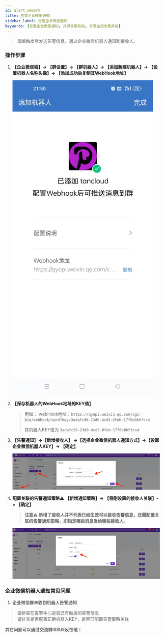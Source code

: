 ```yaml
---
id: alert_wework  
title: 告警企业微信通知      
sidebar_label: 告警企业微信通知     
keywords: [告警企业微信通知, 开源告警系统, 开源监控告警系统]
---
```


> 阈值触发后发送告警信息，通过企业微信机器人通知到接收人。

### 操作步骤

1. **【企业微信端】-> 【群设置】-> 【群机器人】-> 【添加新建机器人】-> 【设置机器人名称头像】-> 【添加成功后复制其WebHook地址】**

    ![email](/img/docs/help/alert-notice-6.jpg)

2. **【保存机器人的WebHook地址的KEY值】**

    > 例如： webHook地址：`https://qyapi.weixin.qq.com/cgi-bin/webhook/send?key=3adafc96-23d0-4cd5-8feb-17f6e0b5fcs4`
    >
    > 其机器人KEY值为 `3adafc96-23d0-4cd5-8feb-17f6e0b5fcs4`

3. **【告警通知】->【新增接收人】 ->【选择企业微信机器人通知方式】->【设置企业微信机器人KEY】-> 【确定】**

    ![email](/img/docs/help/alert-notice-7.png)

4. **配置关联的告警通知策略⚠️ 【新增通知策略】-> 【将刚设置的接收人关联】-> 【确定】**

    > **注意⚠️ 新增了接收人并不代表已经生效可以接收告警信息，还需配置关联的告警通知策略，即指定哪些消息发给哪些接收人**。

    ![email](/img/docs/help/alert-notice-4.png)

### 企业微信机器人通知常见问题

1. 企业微信群未收到机器人告警通知

> 请排查在告警中心是否已有触发的告警信息  
> 请排查是否配置正确机器人KEY，是否已配置告警策略关联

其它问题可以通过交流群ISSUE反馈哦！
